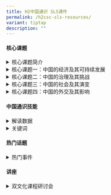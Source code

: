 ```yaml
---
title: H2中国通识 SLS课件
permalink: /h2csc-sls-resources/
variant: tiptap
description: ""
---
```

<h4><strong>核心课题</strong></h4>
<div data-type="detailGroup" class="isomer-accordion isomer-accordion-white">
<details class="isomer-details">
<summary>核心课题简介</summary>
<div data-type="detailsContent" class="isomer-details-content">
<p></p>
<ul data-tight="true" class="tight">
<li>
<p><a href="https://vle.learning.moe.edu.sg/moe-library/lesson/view/02971279-e1c6-4f6b-a507-762a449dd4cd/cover" rel="noopener noreferrer nofollow" target="_blank">核心课题一</a>
</p>
</li>
<li>
<p><a href="https://vle.learning.moe.edu.sg/moe-library/lesson/view/8955f220-106c-40e2-9a47-747e746145c9/cover" rel="noopener noreferrer nofollow" target="_blank">核心课题二</a>
</p>
</li>
</ul>
<p></p>
</div>
</details>
<details class="isomer-details">
<summary>核心课题一：中国的经济及其可持续发展</summary>
<div data-type="detailsContent" class="isomer-details-content">
<p></p>
<ul data-tight="true" class="tight">
<li>
<p><a href="https://vle.learning.moe.edu.sg/moe-library/lesson/view/168d25bc-c35f-4004-a2d5-31bc335a9330/cover" rel="noopener noreferrer nofollow" target="_blank">中国城镇化的特点及影响</a>
</p>
</li>
<li>
<p><a href="https://vle.learning.moe.edu.sg/moe-library/lesson/view/f022eee5-f56e-4dd5-87a8-f9ef8df54d7a/cover" rel="noopener noreferrer nofollow" target="_blank">经济发展的问题（环境问题——概论）</a>
</p>
</li>
<li>
<p><a href="https://vle.learning.moe.edu.sg/moe-library/lesson/view/10061041-2c81-4afc-a28d-e90c5e0c8632/cover" rel="noopener noreferrer nofollow" target="_blank">发展不平均：贫富悬殊（一）</a>
</p>
</li>
<li>
<p><a href="https://vle.learning.moe.edu.sg/moe-library/lesson/view/c254a479-2667-4f19-b5fe-581df9db079a/cover" rel="noopener noreferrer nofollow" target="_blank">扩大中国的服务业</a>
</p>
</li>
<li>
<p><a href="https://vle.learning.moe.edu.sg/moe-library/lesson/view/6243e67f-8fc5-434c-bc9f-29fe1f014875/cover" rel="noopener noreferrer nofollow" target="_blank">2020年许下的诺言：中国碳中和</a>
</p>
</li>
</ul>
<p></p>
</div>
</details>
<details class="isomer-details">
<summary>核心课题二：中国的治理及其挑战</summary>
<div data-type="detailsContent" class="isomer-details-content">
<p></p>
<ul>
<li>
<p><a href="https://vle.learning.moe.edu.sg/moe-library/lesson/view/76e985b3-bf3f-4883-8ef2-b6c617b604a9/cover" rel="noopener noreferrer nofollow" target="_blank">国家的治理——依法治国（案例分析）</a>
</p>
</li>
<li>
<p><a href="https://vle.learning.moe.edu.sg/moe-library/lesson/view/1b7bb7c5-fdf8-4e05-9f2d-a408b9e00a8b/cover" rel="noopener noreferrer nofollow" target="_blank">领导层的更替（一）</a>
</p>
</li>
<li>
<p><a href="https://vle.learning.moe.edu.sg/moe-library/lesson/view/25f7d425-b2fe-438f-8742-9754d19d3e65/cover" rel="noopener noreferrer nofollow" target="_blank">领导层的更替（二）</a>
</p>
<p></p>
</li>
</ul>
</div>
</details>
<details class="isomer-details">
<summary>核心课题三：中国的社会及其演变</summary>
<div data-type="detailsContent" class="isomer-details-content">
<p></p>
<ul data-tight="true" class="tight">
<li>
<p><a href="https://vle.learning.moe.edu.sg/moe-library/lesson/view/9e47a9d1-9285-48ec-b28e-d6105de13676/cover" rel="noopener noreferrer nofollow" target="_blank">宗教复兴（一）：概览</a>
</p>
</li>
<li>
<p><a href="https://vle.learning.moe.edu.sg/moe-library/lesson/view/ddbffeae-7403-4cb9-9ccc-91a2da6d1d0a/cover" rel="noopener noreferrer nofollow" target="_blank">宗教复兴（二）：中国宗教的“三色市场”</a>
</p>
</li>
</ul>
<p></p>
</div>
</details>
<details class="isomer-details">
<summary>核心课题四：中国的外交及其影响</summary>
<div data-type="detailsContent" class="isomer-details-content">
<p></p>
<ul data-tight="true" class="tight">
<li>
<p><a href="https://vle.learning.moe.edu.sg/moe-library/lesson/view/208af78c-e1cb-4d73-bf57-09c6d8033908/cover" rel="noopener noreferrer nofollow" target="_blank">中美关系（一）：中美建交（上）</a>
</p>
</li>
<li>
<p><a href="https://vle.learning.moe.edu.sg/moe-library/lesson/view/2351edd9-6963-4111-a30d-5ee31819193d/cover" rel="noopener noreferrer nofollow" target="_blank">中美关系（二）：中美建交（下）</a>
</p>
</li>
<li>
<p><a href="https://vle.learning.moe.edu.sg/moe-library/lesson/view/f2398940-0861-4f27-ae32-032d67953f12/cover" rel="noopener noreferrer nofollow" target="_blank">中日关系（一）：中日建交</a>
</p>
</li>
<li>
<p><a href="https://vle.learning.moe.edu.sg/moe-library/lesson/view/695cc8e7-f7da-4f53-ae3a-92d2b0e1bd0f/cover" rel="noopener noreferrer nofollow" target="_blank">东亚政治经济关系和地缘风险管理（上）</a>
</p>
</li>
<li>
<p><a href="https://vle.learning.moe.edu.sg/moe-library/lesson/view/728344cc-8f1e-4c4b-89eb-e2ae59086b32/cover" rel="noopener noreferrer nofollow" target="_blank">东亚政治经济关系和地缘风险管理（下）</a>
</p>
</li>
<li>
<p><a href="https://vle.learning.moe.edu.sg/moe-library/lesson/view/57d34367-f89e-4525-9efb-5c1ffae1611d/cover" rel="noopener noreferrer nofollow" target="_blank">南中国海争端</a>
</p>
</li>
</ul>
<p></p>
</div>
</details>
</div>
<h4><strong>中国通识技能</strong></h4>
<div data-type="detailGroup" class="isomer-accordion isomer-accordion-white">
<details class="isomer-details">
<summary>解读数据</summary>
<div data-type="detailsContent" class="isomer-details-content">
<p>* [解读数据（一）](https://vle.learning.moe.edu.sg/moe-library/lesson/view/3c6f4e1b-75a9-4245-8af0-713d0941f27c/cover)</p>
</div>
</details>
<details class="isomer-details">
<summary>关键词</summary>
<div data-type="detailsContent" class="isomer-details-content">
<p></p>
<ul>
<li>
<p><a href="https://vle.learning.moe.edu.sg/moe-library/lesson/view/313ed99e-f28d-43bb-85f7-82dea62fbd5e/cover" rel="noopener noreferrer nofollow" target="_blank">未富先老</a>
</p>
</li>
<li>
<p><a href="https://vle.learning.moe.edu.sg/moe-library/lesson/view/6623ecac-d4d9-41c6-8639-2990314ab272/cover" rel="noopener noreferrer nofollow" target="_blank">”共同富裕“——2021年的关键词？</a>
</p>
<p></p>
</li>
</ul>
</div>
</details>
</div>
<h4><strong>热门话题</strong></h4>
<div data-type="detailGroup" class="isomer-accordion isomer-accordion-white">
<details class="isomer-details">
<summary>热门事件</summary>
<div data-type="detailsContent" class="isomer-details-content">
<p>* [中国灾难治理及突发事件应急管理](https://vle.learning.moe.edu.sg/moe-library/lesson/view/ed31fc12-7152-4bac-916d-b5e3948ca4a7/cover)</p>
</div>
</details>
</div>
<h4><strong>讲座</strong></h4>
<div data-type="detailGroup" class="isomer-accordion isomer-accordion-white">
<details class="isomer-details">
<summary>双文化课程研讨会</summary>
<div data-type="detailsContent" class="isomer-details-content">
<p></p>
</div>
</details>
</div>
<p></p>